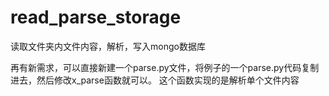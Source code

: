 # read_parse_storage
读取文件夹内文件内容，解析，写入mongo数据库

再有新需求，可以直接新建一个parse.py文件，将例子的一个parse.py代码复制进去，然后修改x_parse函数就可以。
这个函数实现的是解析单个文件内容
